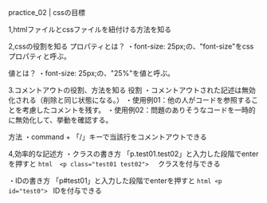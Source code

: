 practice_02 | cssの目標

1,htmlファイルとcssファイルを紐付ける方法を知る


2,cssの役割を知る
プロパティとは？
・font-size: 25px;の、"font-size"をcssプロパティと呼ぶ。

値とは？
・font-size: 25px;の、"25%"を値と呼ぶ。


3.コメントアウトの役割、方法を知る
役割
・コメントアウトされた記述は無効化される（削除と同じ状態になる。）
・使用例01：他の人がコードを参照することを考慮したコメントを残す。
・使用例02：問題のありそうなコードを一時的に無効化して、挙動を確認する。

方法
    ・command + 「/」キーで当該行をコメントアウトできる


4,効率的な記述方
・クラスの書き方
    「p.test01.test02」と入力した段階でenterを押すと
    ```html 
    <p class="test01 test02"> 
    ```
    クラスを付与できる


・IDの書き方
    「p#test01」と入力した段階でenterを押すと
    ```html
    <p id="test0">
    ```
    IDを付与できる
